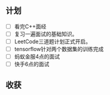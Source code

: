 ## 计划

- [ ] 看完C++面经
- [ ] 复习一遍面试的基础知识。
- [ ] LeetCode三道题计划正式开启。
- [ ] tensorflow针对两个数据集的训练完成
- [ ] 蚂蚁金服4点的面试
- [ ] 快手6点的面试

## 收获